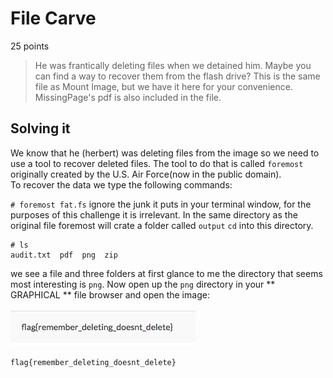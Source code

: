 # File Carve
25 points
> He was frantically deleting files when we detained him. Maybe you can find a way to recover them from the flash drive?
>This is the same file as Mount Image, but we have it here for your convenience. MissingPage's pdf is also included in the file.
## Solving it

We know that he (herbert) was deleting files from the image so we need to use a tool to recover deleted files.
The tool to do that is called `foremost` originally created by the U.S. Air Force(now in the public domain).  
To recover the data we type the following commands:

`# foremost fat.fs` ignore the junk it puts in your terminal window, for the purposes of this challenge it is irrelevant.
In the same directory as the original file foremost will crate a folder called `output` `cd` into this directory.
```
# ls
audit.txt  pdf  png  zip
```
we see a file and three folders at first glance to me the directory that seems most interesting is `png`.
Now open up the `png` directory in your ** GRAPHICAL  ** file browser and open the image:

![flag](https://github.com/DigiBrkr/csaw_hsf_qualifier_2017_FileCarve_25/blob/master/00008592.png?raw=true)

`flag{remember_deleting_doesnt_delete}`
